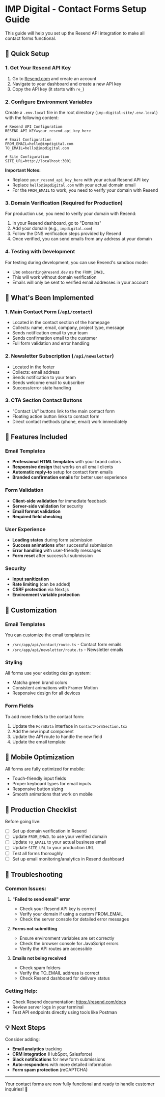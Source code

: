 # IMP Digital - Contact Forms Setup Guide

This guide will help you set up the Resend API integration to make all contact forms functional.

## 🚀 Quick Setup

### 1. Get Your Resend API Key

1. Go to [Resend.com](https://resend.com) and create an account
2. Navigate to your dashboard and create a new API key
3. Copy the API key (it starts with `re_`)

### 2. Configure Environment Variables

Create a `.env.local` file in the root directory (`imp-digital-site/.env.local`) with the following content:

```env
# Resend API Configuration
RESEND_API_KEY=your_resend_api_key_here

# Email Configuration
FROM_EMAIL=hello@impdigital.com
TO_EMAIL=hello@impdigital.com

# Site Configuration
SITE_URL=http://localhost:3001
```

**Important Notes:**
- Replace `your_resend_api_key_here` with your actual Resend API key
- Replace `hello@impdigital.com` with your actual domain email
- For the `FROM_EMAIL` to work, you need to verify your domain with Resend

### 3. Domain Verification (Required for Production)

For production use, you need to verify your domain with Resend:

1. In your Resend dashboard, go to "Domains"
2. Add your domain (e.g., `impdigital.com`)
3. Follow the DNS verification steps provided by Resend
4. Once verified, you can send emails from any address at your domain

### 4. Testing with Development

For testing during development, you can use Resend's sandbox mode:
- Use `onboarding@resend.dev` as the `FROM_EMAIL`
- This will work without domain verification
- Emails will only be sent to verified email addresses in your account

## 📧 What's Been Implemented

### 1. Main Contact Form (`/api/contact`)
- Located in the contact section of the homepage
- Collects: name, email, company, project type, message
- Sends notification email to your team
- Sends confirmation email to the customer
- Full form validation and error handling

### 2. Newsletter Subscription (`/api/newsletter`)
- Located in the footer
- Collects: email address
- Sends notification to your team
- Sends welcome email to subscriber
- Success/error state handling

### 3. CTA Section Contact Buttons
- "Contact Us" buttons link to the main contact form
- Floating action button links to contact form
- Direct contact methods (phone, email) work immediately

## 🎨 Features Included

### Email Templates
- **Professional HTML templates** with your brand colors
- **Responsive design** that works on all email clients
- **Automatic reply-to** setup for contact form emails
- **Branded confirmation emails** for better user experience

### Form Validation
- **Client-side validation** for immediate feedback
- **Server-side validation** for security
- **Email format validation**
- **Required field checking**

### User Experience
- **Loading states** during form submission
- **Success animations** after successful submission
- **Error handling** with user-friendly messages
- **Form reset** after successful submission

### Security
- **Input sanitization**
- **Rate limiting** (can be added)
- **CSRF protection** via Next.js
- **Environment variable protection**

## 🔧 Customization

### Email Templates
You can customize the email templates in:
- `/src/app/api/contact/route.ts` - Contact form emails
- `/src/app/api/newsletter/route.ts` - Newsletter emails

### Styling
All forms use your existing design system:
- Matcha green brand colors
- Consistent animations with Framer Motion
- Responsive design for all devices

### Form Fields
To add more fields to the contact form:
1. Update the `FormData` interface in `ContactFormSection.tsx`
2. Add the new input component
3. Update the API route to handle the new field
4. Update the email template

## 📱 Mobile Optimization

All forms are fully optimized for mobile:
- Touch-friendly input fields
- Proper keyboard types for email inputs
- Responsive button sizing
- Smooth animations that work on mobile

## 🚨 Production Checklist

Before going live:

- [ ] Set up domain verification in Resend
- [ ] Update `FROM_EMAIL` to use your verified domain
- [ ] Update `TO_EMAIL` to your actual business email
- [ ] Update `SITE_URL` to your production URL
- [ ] Test all forms thoroughly
- [ ] Set up email monitoring/analytics in Resend dashboard

## 🐛 Troubleshooting

### Common Issues:

1. **"Failed to send email" error**
   - Check your Resend API key is correct
   - Verify your domain if using a custom FROM_EMAIL
   - Check the server console for detailed error messages

2. **Forms not submitting**
   - Ensure environment variables are set correctly
   - Check the browser console for JavaScript errors
   - Verify the API routes are accessible

3. **Emails not being received**
   - Check spam folders
   - Verify the TO_EMAIL address is correct
   - Check Resend dashboard for delivery status

### Getting Help:
- Check Resend documentation: https://resend.com/docs
- Review server logs in your terminal
- Test API endpoints directly using tools like Postman

## 💡 Next Steps

Consider adding:
- **Email analytics** tracking
- **CRM integration** (HubSpot, Salesforce)
- **Slack notifications** for new form submissions
- **Auto-responders** with more detailed information
- **Form spam protection** (reCAPTCHA)

---

Your contact forms are now fully functional and ready to handle customer inquiries! 🎉 